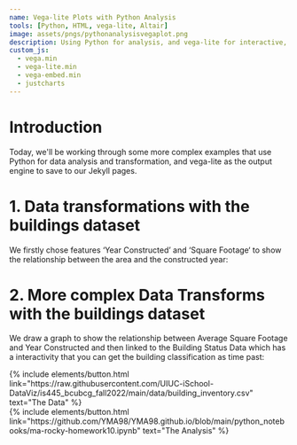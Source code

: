 ```yaml
---
name: Vega-lite Plots with Python Analysis
tools: [Python, HTML, vega-lite, Altair]
image: assets/pngs/pythonanalysisvegaplot.png
description: Using Python for analysis, and vega-lite for interactive, online plotting.
custom_js:
  - vega.min
  - vega-lite.min
  - vega-embed.min
  - justcharts
---
```


# Introduction

Today, we'll be working through some more complex examples that use Python for data analysis and transformation, and vega-lite as the output engine to save to our Jekyll pages.

# 1. Data transformations with the buildings dataset

We firstly chose features ‘Year Constructed’ and ‘Square Footage‘ to show the relationship between the area and the constructed year:

<vegachart schema-url="{{ site.baseurl }}/assets/json/chart.json" style="width: 100%"></vegachart>


# 2. More complex Data Transforms with the buildings dataset

We draw a graph to show the relationship between Average Square Footage and Year Constructed and then linked to the Building Status Data which has a interactivity that you can get the building classification as time past:

<vegachart schema-url="{{ site.baseurl }}/assets/json/building_inventory_1.json" style="width: 100%"></vegachart>

<div class="left">
{% include elements/button.html link="https://raw.githubusercontent.com/UIUC-iSchool-DataViz/is445_bcubcg_fall2022/main/data/building_inventory.csv" text="The Data" %}
</div>

<div class="right">
{% include elements/button.html link="https://github.com/YMA98/YMA98.github.io/blob/main/python_notebooks/ma-rocky-homework10.ipynb" text="The Analysis" %}
</div>

